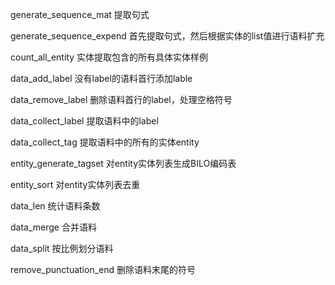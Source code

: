 generate_sequence_mat 提取句式

generate_sequence_expend 首先提取句式，然后根据实体的list值进行语料扩充

count_all_entity 实体提取包含的所有具体实体样例

data_add_label 没有label的语料首行添加lable

data_remove_label 删除语料首行的label，处理空格符号

data_collect_label 提取语料中的label

data_collect_tag 提取语料中的所有的实体entity

entity_generate_tagset 对entity实体列表生成BILO编码表

entity_sort 对entity实体列表去重

data_len 统计语料条数

data_merge 合并语料

data_split 按比例划分语料

remove_punctuation_end 删除语料末尾的符号

